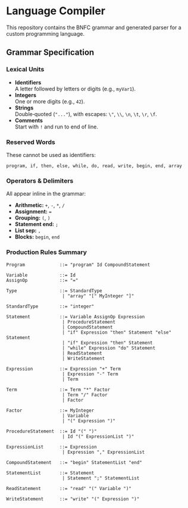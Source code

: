 # Language Compiler

This repository contains the BNFC grammar and generated parser for a custom programming language.

## Grammar Specification

### Lexical Units

- **Identifiers**  
  A letter followed by letters or digits (e.g., `myVar1`).  
- **Integers**  
  One or more digits (e.g., `42`).  
- **Strings**  
  Double‑quoted (`"..."`), with escapes: `\"`, `\\`, `\n`, `\t`, `\r`, `\f`.  
- **Comments**  
  Start with `!` and run to end of line.

### Reserved Words

These cannot be used as identifiers:
```
program, if, then, else, while, do, read, write, begin, end, array
```

### Operators & Delimiters

All appear inline in the grammar:

- **Arithmetic:** `+`, `-`, `*`, `/`  
- **Assignment:** `=`  
- **Grouping:** `(`, `)`  
- **Statement end:** `;`  
- **List sep:** `,`  
- **Blocks:** `begin`, `end`

### Production Rules Summary

```bnf
Program             ::= "program" Id CompoundStatement

Variable            ::= Id
AssignOp            ::= "="

Type                ::= StandardType
                     | "array" "[" MyInteger "]"

StandardType        ::= "integer"

Statement           ::= Variable AssignOp Expression
                     | ProcedureStatement
                     | CompoundStatement
                     | "if" Expression "then" Statement "else" Statement
                     | "if" Expression "then" Statement
                     | "while" Expression "do" Statement
                     | ReadStatement
                     | WriteStatement

Expression          ::= Expression "+" Term
                     | Expression "-" Term
                     | Term

Term                ::= Term "*" Factor
                     | Term "/" Factor
                     | Factor

Factor              ::= MyInteger
                     | Variable
                     | "(" Expression ")"

ProcedureStatement  ::= Id "(" ")"
                     | Id "(" ExpressionList ")"

ExpressionList      ::= Expression
                     | Expression "," ExpressionList

CompoundStatement   ::= "begin" StatementList "end"

StatementList       ::= Statement
                     | Statement ";" StatementList

ReadStatement       ::= "read" "(" Variable ")"

WriteStatement      ::= "write" "(" Expression ")"
```